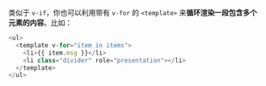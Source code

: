 类似于 `v-if`，你也可以利用带有 `v-for` 的 `<template>` 来**循环渲染一段包含多个元素的内容**。比如：

```js
<ul>
  <template v-for="item in items">
    <li>{{ item.msg }}</li>
    <li class="divider" role="presentation"></li>
  </template>
</ul>
```

